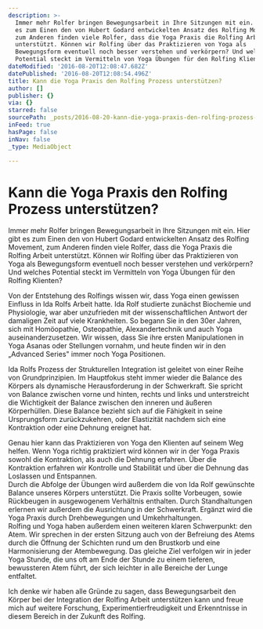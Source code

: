 ```yaml
---
description: >-
  Immer mehr Rolfer bringen Bewegungsarbeit in Ihre Sitzungen mit ein. Hier gibt
  es zum Einen den von Hubert Godard entwickelten Ansatz des Rolfing Movement,
  zum Anderen finden viele Rolfer, dass die Yoga Praxis die Rolfing Arbeit
  unterstützt. Können wir Rolfing über das Praktizieren von Yoga als
  Bewegungsform eventuell noch besser verstehen und verkörpern? Und welches
  Potential steckt im Vermitteln von Yoga Übungen für den Rolfing Klienten?
dateModified: '2016-08-20T12:08:47.682Z'
datePublished: '2016-08-20T12:08:54.496Z'
title: Kann die Yoga Praxis den Rolfing Prozess unterstützen?
author: []
publisher: {}
via: {}
starred: false
sourcePath: _posts/2016-08-20-kann-die-yoga-praxis-den-rolfing-prozess-unterstutzen.md
inFeed: true
hasPage: false
inNav: false
_type: MediaObject

---
```

# Kann die Yoga Praxis den Rolfing Prozess unterstützen?

Immer mehr Rolfer bringen Bewegungsarbeit in Ihre Sitzungen mit ein. Hier gibt es zum Einen den von Hubert Godard entwickelten Ansatz des Rolfing Movement, zum Anderen finden viele Rolfer, dass die Yoga Praxis die Rolfing Arbeit unterstützt. Können wir Rolfing über das Praktizieren von Yoga als Bewegungsform eventuell noch besser verstehen und verkörpern? Und welches Potential steckt im Vermitteln von Yoga Übungen für den Rolfing Klienten?

Von der Entstehung des Rolfings wissen wir, dass Yoga einen gewissen Einfluss in Ida Rolfs Arbeit hatte. Ida Rolf studierte zunächst Biochemie und Physiologie, war aber unzufrieden mit der wissenschaftlichen Antwort der damaligen Zeit auf viele Krankheiten. So begann Sie in den 30er Jahren, sich mit Homöopathie, Osteopathie, Alexandertechnik und auch Yoga auseinanderzusetzen. Wir wissen, dass Sie ihre ersten Manipulationen in Yoga Asanas oder Stellungen vornahm, und heute finden wir in den „Advanced Series" immer noch Yoga Positionen.

Ida Rolfs Prozess der Strukturellen Integration ist geleitet von einer Reihe von Grundprinzipien. Im Hauptfokus steht immer wieder die Balance des Körpers als dynamische Herausforderung in der Schwerkraft. Sie spricht von Balance zwischen vorne und hinten, rechts und links und unterstreicht die Wichtigkeit der Balance zwischen den inneren und äußeren Körperhüllen. Diese Balance bezieht sich auf die Fähigkeit in seine Ursprungsform zurückzukehren, oder Elastizität nachdem sich eine Kontraktion oder eine Dehnung ereignet hat.

Genau hier kann das Praktizieren von Yoga den Klienten auf seinem Weg helfen. Wenn Yoga richtig praktiziert wird können wir in der Yoga Praxis sowohl die Kontraktion, als auch die Dehnung erfahren. Über die Kontraktion erfahren wir Kontrolle und Stabilität und über die Dehnung das Loslassen und Entspannen.   
Durch die Abfolge der Übungen wird außerdem die von Ida Rolf gewünschte Balance unseres Körpers unterstützt. Die Praxis sollte Vorbeugen, sowie Rückbeugen in ausgewogenem Verhältnis enthalten. Durch Standhaltungen erlernen wir außerdem die Ausrichtung in der Schwerkraft. Ergänzt wird die Yoga Praxis durch Drehbewegungen und Umkehrhaltungen.  
Rolfing und Yoga haben außerdem einen weiteren klaren Schwerpunkt: den Atem. Wir sprechen in der ersten Sitzung auch von der Befreiung des Atems durch die Öffnung der Schichten rund um den Brustkorb und eine Harmonisierung der Atembewegung. Das gleiche Ziel verfolgen wir in jeder Yoga Stunde, die uns oft am Ende der Stunde zu einem tieferen, bewussteren Atem führt, der sich leichter in alle Bereiche der Lunge entfaltet.

Ich denke wir haben alle Gründe zu sagen, dass Bewegungsarbeit den Körper bei der Integration der Rolfing Arbeit unterstützen kann und freue mich auf weitere Forschung, Experimentierfreudigkeit und Erkenntnisse in diesem Bereich in der Zukunft des Rolfing.